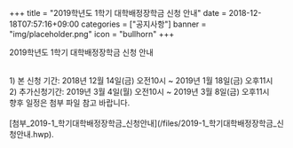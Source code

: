 +++
title = "2019학년도 1학기 대학배정장학금 신청 안내"
date = 2018-12-18T07:57:16+09:00
categories = ["공지사항"]
banner = "img/placeholder.png"
icon = "bullhorn"
+++
<!--more-->

2019학년도 1학기 대학배정장학금 신청 안내

<br>
1) 본 신청 기간: 2018년 12월 14일(금) 오전10시 ~ 2019년 1월 18일(금) 오후11시

<br>
2) 추가신청기간: 2019년 3월 4일(월) 오전10시 ~ 2019년 3월 8일(금) 오후11시

<br>
향후 일정은 첨부 파일 참고 바랍니다.
<br>
 

 

<br>
[첨부_2019-1_학기대학배정장학금_신청안내](/files/2019-1_학기대학배정장학금_신청안내.hwp).

